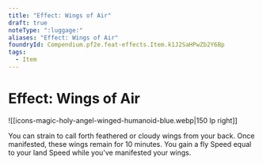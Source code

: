 ```yaml
---
title: "Effect: Wings of Air"
draft: true
noteType: ":luggage:"
aliases: "Effect: Wings of Air"
foundryId: Compendium.pf2e.feat-effects.Item.k1J2SaHPwZb2Y6Bp
tags:
  - Item
---
```


# Effect: Wings of Air
![[icons-magic-holy-angel-winged-humanoid-blue.webp|150 lp right]]

You can strain to call forth feathered or cloudy wings from your back. Once manifested, these wings remain for 10 minutes. You gain a fly Speed equal to your land Speed while you've manifested your wings.
